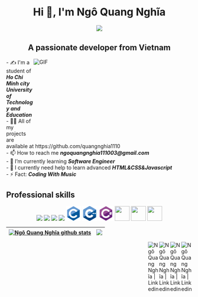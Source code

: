 
<h1 align="center">Hi 👋, I'm Ngô Quang Nghĩa</h1>
<p align="center"><img src="https://img.icons8.com/color/48/000000/vietnam-circular.png"/></p>
<h2 align="center">A passionate developer from Vietnam </h2>
<img align="right" alt="GIF" src="https://hackaday.com/wp-content/uploads/2023/03/AIcoding.jpg?raw=true" width="430" height="224" />
- ✍ I'm a student of <i><b>Ho Chi Minh city University of Technology and Education</b></i><br>
- 👨‍💻 All of my projects are available at https://github.com/quangnghia1110<br>
- 📫 How to reach me <i><b>ngoquangnghia111003@gmail.com</b></i><br>
- 🌱 I’m currently learning <i><b>Software Engineer</b></i><br>
- 🔭 I currently need help to learn advanced <i><b>HTML&CSS&Javascript</b></i><br>
- ⚡ Fact: <i><b>Coding With Music</b></i><br>

## Professional skills
<p align="center">
  <img src="https://img.icons8.com/color/48/000000/git.png"/>
  <img src="https://img.icons8.com/color/48/000000/github-2.png"/>
  <img src="https://img.icons8.com/color/48/000000/visual-studio-code-2019.png"/>
  <img src="https://img.icons8.com/color/48/000000/python"/>
  <img src="https://raw.githubusercontent.com/devicons/devicon/master/icons/c/c-original.svg" alt="c" width="40" height="40"/> 
  <img src="https://raw.githubusercontent.com/devicons/devicon/master/icons/cplusplus/cplusplus-original.svg" alt="cplusplus" width="40" height="40"/> 
  <img src="https://raw.githubusercontent.com/devicons/devicon/master/icons/csharp/csharp-original.svg" alt="csharp" width="40" height="40"/> 
  <img src="https://user-images.githubusercontent.com/89003923/210624654-95021e72-d06e-4b1d-95a9-d1dc19e49d83.png"width="40" height="40"/>
  <img src="https://user-images.githubusercontent.com/89003923/210625104-1fb5acfc-be1c-43dd-9bb6-83fbb97116e4.png"width="40" height="40"/>
  <img src="https://user-images.githubusercontent.com/89003923/210625243-a5727688-2513-4b21-b039-97d0dc1bf7df.png"width="40" height="40"/>

  
| <a href="https://github.com/anuraghazra/github-readme-stats"><img align="center" src="https://github-readme-stats.vercel.app/api?username=quangnghia1110&show_icons=true&include_all_commits=true&theme=buefy&hide_border=true" alt="Ngô Quang Nghĩa github stats" /></a> | <a href="https://github.com/anuraghazra/github-readme-stats"><img align="center" src="https://github-readme-stats.vercel.app/api/top-langs/?username=quangnghia1110&layout=compact&theme=buefy&hide_border=true" /></a> |
| ------------- | ------------- |
  
  
<a href="https://www.linkedin.com/in/ngh%C4%A9a-ng%C3%B4-quang-62739024b/">
  <img align="right" alt="Ngô Quang Nghĩa | Linkedin" width="30px" src="https://img.icons8.com/fluent/48/000000/linkedin.png" />
</a>

<a href="https://www.facebook.com/quangnghia559/">
  <img align="right" alt="Ngô Quang Nghĩa | Linkedin" width="30px" src="https://img.icons8.com/fluent/48/000000/facebook-new.png" />
</a>

<a href="https://github.com/quangnghia1110">
  <img align="right" alt="Ngô Quang Nghĩa | Linkedin" width="30px" src="https://img.icons8.com/fluent/48/000000/github.png" />
</a>

<a href="https://www.youtube.com/channel/UCI0cugMP6qk9w0XBMK_C2aA">
  <img align="right" alt="Ngô Quang Nghĩa | Linkedin" width="30px" src="https://img.icons8.com/fluent/48/000000/youtube-play.png" />
</a>






